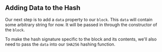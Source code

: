 ## Adding Data to the Hash

Our next step is to add a `data` property to our `block`. This `data` will contain some arbitrary string for now. It will be passed in through the constructor of the `block`. 

To make the hash signature specific to the block and its contents, we'll also need to pass the `data` into our `SHA256` hashing function. 